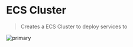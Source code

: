 # ECS Cluster 

> Creates a ECS Cluster to deploy services to

![primary](https://github.com/jcuffney/cuffney-ecs-cluster/actions/workflows/primary.yml/badge.svg)
